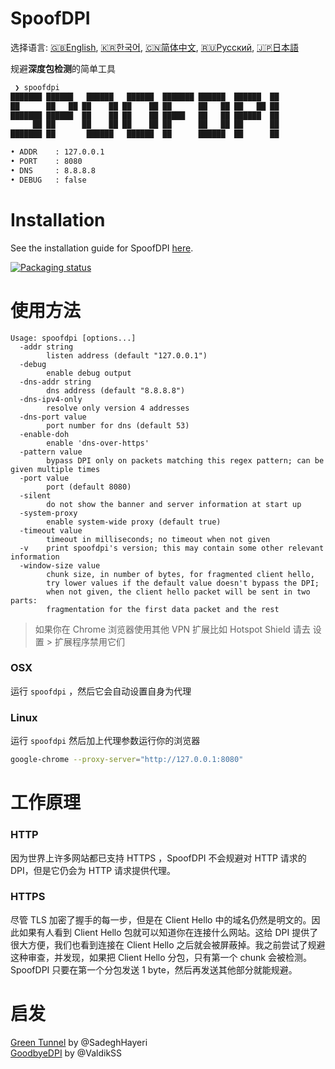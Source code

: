 # SpoofDPI

选择语言: [🇬🇧English](https://github.com/xvzc/SpoofDPI), [🇰🇷한국어](https://github.com/xvzc/SpoofDPI/blob/main/_docs/README_ko.md), [🇨🇳简体中文](https://github.com/xvzc/SpoofDPI/blob/main/_docs/README_zh-cn.md), [🇷🇺Русский](https://github.com/xvzc/SpoofDPI/blob/main/_docs/README_ru.md), [🇯🇵日本語](https://github.com/xvzc/SpoofDPI/blob/main/_docs/README_ja.md)



规避**深度包检测**的简单工具

```txt
 ❯ spoofdpi
███████ ██████   ██████   ██████  ███████ ██████  ██████  ██
██      ██   ██ ██    ██ ██    ██ ██      ██   ██ ██   ██ ██
███████ ██████  ██    ██ ██    ██ █████   ██   ██ ██████  ██
     ██ ██      ██    ██ ██    ██ ██      ██   ██ ██      ██
███████ ██       ██████   ██████  ██      ██████  ██      ██

• ADDR    : 127.0.0.1
• PORT    : 8080
• DNS     : 8.8.8.8
• DEBUG   : false
```

# Installation
See the installation guide for SpoofDPI [here](https://github.com/xvzc/SpoofDPI/blob/main/_docs/INSTALL.md).

<a href="https://repology.org/project/spoofdpi/versions">
    <img src="https://repology.org/badge/vertical-allrepos/spoofdpi.svg?columns=1" alt="Packaging status">
</a>  

# 使用方法

```
Usage: spoofdpi [options...]
  -addr string
        listen address (default "127.0.0.1")
  -debug
        enable debug output
  -dns-addr string
        dns address (default "8.8.8.8")
  -dns-ipv4-only
        resolve only version 4 addresses
  -dns-port value
        port number for dns (default 53)
  -enable-doh
        enable 'dns-over-https'
  -pattern value
        bypass DPI only on packets matching this regex pattern; can be given multiple times
  -port value
        port (default 8080)
  -silent
        do not show the banner and server information at start up
  -system-proxy
        enable system-wide proxy (default true)
  -timeout value
        timeout in milliseconds; no timeout when not given
  -v    print spoofdpi's version; this may contain some other relevant information
  -window-size value
        chunk size, in number of bytes, for fragmented client hello,
        try lower values if the default value doesn't bypass the DPI;
        when not given, the client hello packet will be sent in two parts:
        fragmentation for the first data packet and the rest
```

> 如果你在 Chrome 浏览器使用其他 VPN 扩展比如 Hotspot Shield 请去 设置 > 扩展程序禁用它们

### OSX
运行 `spoofdpi` ，然后它会自动设置自身为代理

### Linux
运行 `spoofdpi` 然后加上代理参数运行你的浏览器
```bash
google-chrome --proxy-server="http://127.0.0.1:8080"
```

# 工作原理

### HTTP

因为世界上许多网站都已支持 HTTPS ，SpoofDPI 不会规避对 HTTP 请求的 DPI，但是它仍会为 HTTP 请求提供代理。

### HTTPS
尽管 TLS 加密了握手的每一步，但是在 Client Hello 中的域名仍然是明文的。因此如果有人看到 Client Hello 包就可以知道你在连接什么网站。这给 DPI 提供了很大方便，我们也看到连接在 Client Hello 之后就会被屏蔽掉。我之前尝试了规避这种审查，并发现，如果把 Client Hello 分包，只有第一个 chunk 会被检测。SpoofDPI 只要在第一个分包发送 1 byte，然后再发送其他部分就能规避。

# 启发

[Green Tunnel](https://github.com/SadeghHayeri/GreenTunnel) by @SadeghHayeri  
[GoodbyeDPI](https://github.com/ValdikSS/GoodbyeDPI) by @ValdikSS
